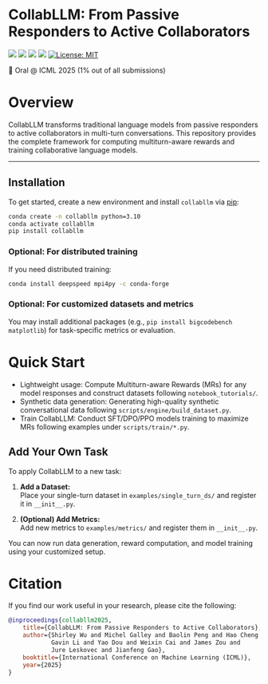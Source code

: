 # CollabLLM: From Passive Responders to Active Collaborators  

<div align="left">

[![](https://img.shields.io/badge/Website-CollabLLM-purple?style=plastic&logo=Google%20Chrome)](http://aka.ms/CollabLLM)
[![](https://img.shields.io/badge/Datasets_&_Models-HuggingFace-yellow?style=plastic&logo=Hugging%20Face)](https://huggingface.co/collabllm)
[![](https://img.shields.io/badge/Paper-arXiv-red?style=plastic&logo=arxiv)](https://arxiv.org/pdf/2502.00640)
[![](https://img.shields.io/badge/PyPI-collabllm-brightgreen?style=plastic&logo=Python)](https://pypi.org/project/collabllm/)
[![License: MIT](https://img.shields.io/badge/License-MIT-yellow.svg)](https://opensource.org/licenses/MIT)

</div>

📢 Oral @ ICML 2025 (1% out of all submissions)

# Overview
CollabLLM transforms traditional language models from passive responders to active collaborators in multi-turn conversations. This repository provides the complete framework for computing multiturn-aware rewards and training collaborative language models.

---
## Installation

To get started, create a new environment and install `collabllm` via [pip](https://pypi.org/project/collabllm/):

```bash
conda create -n collabllm python=3.10
conda activate collabllm
pip install collabllm
```

### Optional: For distributed training
If you need distributed training:

```bash
conda install deepspeed mpi4py -c conda-forge
```

### Optional: For customized datasets and metrics
You may install additional packages (e.g., `pip install bigcodebench matplotlib`) for task-specific metrics or evaluation.

# Quick Start

- Lightweight usage: Compute Multiturn-aware Rewards (MRs) for any model responses and construct datasets following `notebook_tutorials/`.
- Synthetic data generation: Generating high-quality synthetic conversational data following `scripts/engine/build_dataset.py`.
- Train CollabLLM: Conduct SFT/DPO/PPO models training to maximize MRs following examples under `scripts/train/*.py`.


## Add Your Own Task

To apply CollabLLM to a new task:

1. **Add a Dataset:**  
   Place your single-turn dataset in `examples/single_turn_ds/` and register it in `__init__.py`.

2. **(Optional) Add Metrics:**  
   Add new metrics to `examples/metrics/` and register them in `__init__.py`.

You can now run data generation, reward computation, and model training using your customized setup.


# Citation
If you find our work useful in your research, please cite the following:

```bibtex
@inproceedings{collabllm2025,
    title={CollabLLM: From Passive Responders to Active Collaborators},
    author={Shirley Wu and Michel Galley and Baolin Peng and Hao Cheng and 
            Gavin Li and Yao Dou and Weixin Cai and James Zou and 
            Jure Leskovec and Jianfeng Gao},
    booktitle={International Conference on Machine Learning (ICML)},
    year={2025}
}
```
